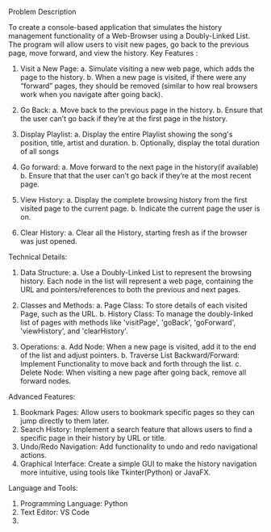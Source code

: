 Problem Description

To create a console-based application that simulates the history management functionality of a Web-Browser using a Doubly-Linked List. The program will allow users to visit new pages, go back to the previous page, move forward, and view the history.
Key Features : 
1.	Visit a New Page:
a.	Simulate visiting a new web page, which adds the page to the history.
b.	When  a new page is visited, if there were any “forward” pages, they should be removed (similar to how real browsers work when you navigate after going back).

1.	Go Back:
a.	Move back to the previous page in the history.
b.	Ensure that the user can’t go back if they’re at the first page in the history.

2.	Display Playlist:
a.	Display the entire Playlist showing the song's position, title, artist and duration.
b.	Optionally, display the total duration of all songs

3.	Go forward:
a.	Move forward to the next page in the history(if available)
b.	Ensure that that the user can’t go back if they’re at the most recent page.

4.	View History:
a.	Display the complete browsing history from the first visited page to the current page.
b.	Indicate the current page the user is on.

5.	Clear History:
a.	Clear all the History, starting fresh as if the browser was just opened.

Technical Details:
1.	Data Structure: 
a.	Use a Doubly-Linked List to represent the browsing history. Each node in the list will represent a web page, containing the URL and pointers/references to both the previous and next pages.

2.	Classes and Methods:
a.	Page Class: To store details of each visited Page, such as the URL.
b.	History Class: To manage the doubly-linked list of pages with methods like 'visitPage', 'goBack', 'goForward', 'viewHistory', and 'clearHistory'.

3.	Operations:
a.	Add Node: When a new page is visited, add it to the end of the list and adjust pointers.
b.	Traverse List Backward/Forward: Implement Functionality to move back and forth through the list.
c.	Delete Node: When visiting a new page after going back, remove all forward nodes.

Advanced Features:
1.	Bookmark Pages: Allow users to bookmark specific pages so they can jump directly to them later.
2.	Search History: Implement a search feature that allows users to find a specific page in their history by URL or title.
3.	Undo/Redo Navigation: Add functionality to undo and redo navigational actions.
4.	Graphical Interface: Create a simple GUI to make the history navigation more intuitive, using tools like Tkinter(Python) or JavaFX.

Language and Tools:
1.	Programming Language: Python
2.  Text Editor: VS Code
2. 
